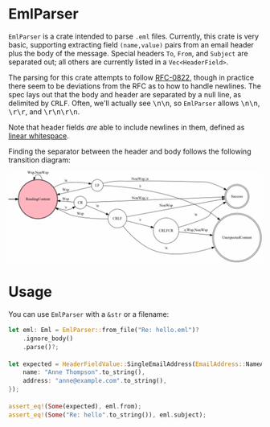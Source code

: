 # EmlParser
`EmlParser` is a crate intended to parse `.eml` files. Currently, this crate is very basic, supporting extracting field `(name,value)` pairs from an email header plus the body of the message. Special headers `To`, `From`, and `Subject` are separated out; all others are currently listed in a `Vec<HeaderField>`.

The parsing for this crate attempts to follow [RFC-0822](https://www.ietf.org/rfc/rfc0822.txt), though in practice there seem to be deviations from the RFC as to how to handle newlines. The spec lays out that the body and header are separated by a null line, as delimited by <kbd>CRLF</kbd>. Often, we'll actually see <kbd>\n\n</kbd>, so `EmlParser` allows <kbd>\n\n</kbd>, <kbd>\r\r</kbd>, and <kbd>\r\n\r\n</kbd>.

Note that header fields _are_ able to include newlines in them, defined as [linear whitespace](https://stackoverflow.com/questions/21072713/what-exactly-is-the-linear-whitespace-lws-lwsp).

Finding the separator between the header and body follows the following transition diagram:

![Transition diagram for detecting the header/body delimiter](https://raw.githubusercontent.com/aeshirey/EmlParser/master/transition_graph.png)

# Usage
You can use `EmlParser` with a `&str` or a filename:

```rust
let eml: Eml = EmlParser::from_file("Re: hello.eml")?
    .ignore_body()
    .parse()?;

let expected = HeaderFieldValue::SingleEmailAddress(EmailAddress::NameAndEmailAddress {
    name: "Anne Thompson".to_string(),
    address: "anne@example.com".to_string(),
});

assert_eq!(Some(expected), eml.from);
assert_eq!(Some("Re: hello".to_string()), eml.subject);
```

